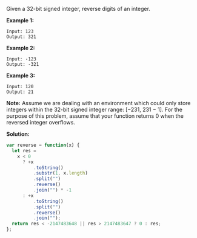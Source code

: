 Given a 32-bit signed integer, reverse digits of an integer.

**Example 1:**

```
Input: 123
Output: 321
```

**Example 2:**

```
Input: -123
Output: -321
```

**Example 3:**

```
Input: 120
Output: 21
```

**Note:**
Assume we are dealing with an environment which could only store integers within the 32-bit signed integer range: [−231, 231 − 1]. For the purpose of this problem, assume that your function returns 0 when the reversed integer overflows.

**Solution:**

```js
var reverse = function(x) {
  let res =
    x < 0
      ? +x
          .toString()
          .substr(1, x.length)
          .split("")
          .reverse()
          .join("") * -1
      : +x
          .toString()
          .split("")
          .reverse()
          .join("");
  return res < -2147483648 || res > 2147483647 ? 0 : res;
};
```
